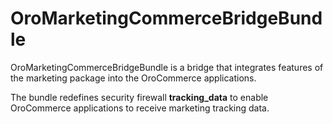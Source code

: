 # OroMarketingCommerceBridgeBundle

OroMarketingCommerceBridgeBundle is a bridge that integrates features of the marketing package into the OroCommerce applications.

The bundle redefines security firewall **tracking_data** to enable OroCommerce applications to receive marketing tracking data.
